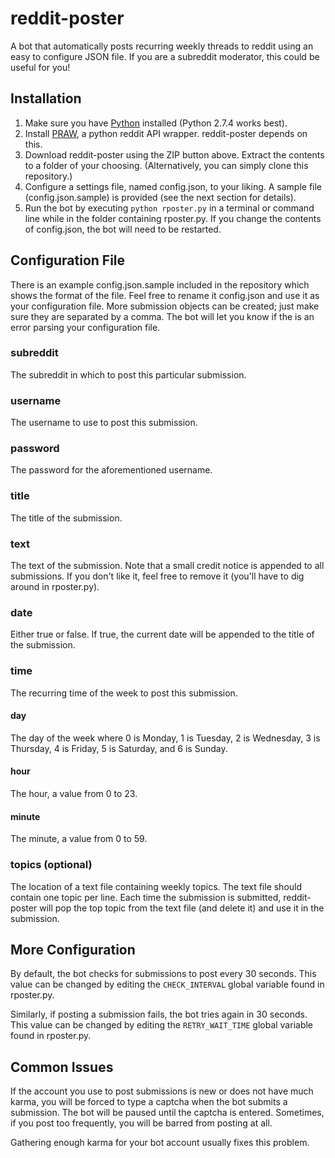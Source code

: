 # reddit-poster
A bot that automatically posts recurring weekly threads to reddit using an easy to configure JSON file. If you are a subreddit moderator, this could be useful for you!

## Installation
1. Make sure you have [Python](http://www.python.org/download/) installed (Python 2.7.4 works best).
2. Install [PRAW](https://github.com/praw-dev/praw), a python reddit API wrapper. reddit-poster depends on this.
3. Download reddit-poster using the ZIP button above. Extract the contents to a folder of your choosing. (Alternatively, you can simply clone this repository.)
4. Configure a settings file, named config.json, to your liking. A sample file (config.json.sample) is provided (see the next section for details).
5. Run the bot by executing `python rposter.py` in a terminal or command line while in the folder containing rposter.py. If you change the contents of config.json, the bot will need to be restarted.

## Configuration File
There is an example config.json.sample included in the repository which shows the format of the file. Feel free to rename it config.json and use it as your configuration file. More submission objects can be created; just make sure they are separated by a comma. The bot will let you know if the is an error parsing your configuration file.

### subreddit
The subreddit in which to post this particular submission.

### username
The username to use to post this submission.

### password
The password for the aforementioned username.

### title
The title of the submission.

### text
The text of the submission. Note that a small credit notice is appended to all submissions. If you don't like it, feel free to remove it (you'll have to dig around in rposter.py).

### date
Either true or false. If true, the current date will be appended to the title of the submission.

### time
The recurring time of the week to post this submission.

#### day
The day of the week where 0 is Monday, 1 is Tuesday, 2 is Wednesday, 3 is Thursday, 4 is Friday, 5 is Saturday, and 6 is Sunday.

#### hour
The hour, a value from 0 to 23.

#### minute
The minute, a value from 0 to 59.

### topics (optional)
The location of a text file containing weekly topics. The text file should contain one topic per line. Each time the submission is submitted, reddit-poster will pop the top topic from the text file (and delete it) and use it in the submission.

## More Configuration
By default, the bot checks for submissions to post every 30 seconds. This value can be changed by editing the `CHECK_INTERVAL` global variable found in rposter.py.

Similarly, if posting a submission fails, the bot tries again in 30 seconds. This value can be changed by editing the `RETRY_WAIT_TIME` global variable found in rposter.py.

## Common Issues
If the account you use to post submissions is new or does not have much karma, you will be forced to type a captcha when the bot submits a submission. The bot will be paused until the captcha is entered. Sometimes, if you post too frequently, you will be barred from posting at all.

Gathering enough karma for your bot account usually fixes this problem.
